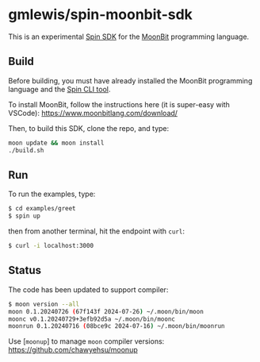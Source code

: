 # gmlewis/spin-moonbit-sdk

This is an experimental [Spin SDK] for the [MoonBit] programming language.

[Spin SDK]: https://www.fermyon.com/spin
[MoonBit]: https://www.moonbitlang.com/

## Build

Before building, you must have already installed the MoonBit programming language
and the [Spin CLI tool].

To install MoonBit, follow the instructions here (it is super-easy with VSCode):
https://www.moonbitlang.com/download/

Then, to build this SDK, clone the repo, and type:

```bash
moon update && moon install
./build.sh
```

[Spin CLI tool]: https://developer.fermyon.com/spin

## Run

To run the examples, type:

```bash
$ cd examples/greet
$ spin up
```

then from another terminal, hit the endpoint with `curl`:

```bash
$ curl -i localhost:3000
```

## Status

The code has been updated to support compiler:

```bash
$ moon version --all
moon 0.1.20240726 (67f143f 2024-07-26) ~/.moon/bin/moon
moonc v0.1.20240729+3efb92d5a ~/.moon/bin/moonc
moonrun 0.1.20240716 (08bce9c 2024-07-16) ~/.moon/bin/moonrun
```

Use [`moonup`] to manage `moon` compiler versions:
https://github.com/chawyehsu/moonup
